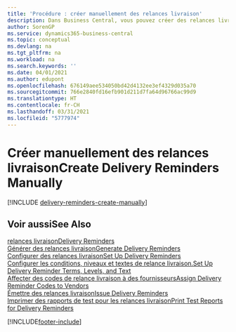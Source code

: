 ```yaml
---
title: 'Procédure : créer manuellement des relances livraison'
description: Dans Business Central, vous pouvez créer des relances livraison lorsqu'un achat n'a pas été envoyé comme prévu. Vous pouvez créer une relance livraison unique manuellement, ou vous pouvez générer des relances livraison pour toutes les livraisons échues.
author: SorenGP
ms.service: dynamics365-business-central
ms.topic: conceptual
ms.devlang: na
ms.tgt_pltfrm: na
ms.workload: na
ms.search.keywords: ''
ms.date: 04/01/2021
ms.author: edupont
ms.openlocfilehash: 676149aee534050bd42d4132ee3ef4329d035a70
ms.sourcegitcommit: 766e2840fd16efb901d211d7fa64d96766ac99d9
ms.translationtype: HT
ms.contentlocale: fr-CH
ms.lasthandoff: 03/31/2021
ms.locfileid: "5777974"
---
```

# <a name="create-delivery-reminders-manually"></a><span data-ttu-id="d90ae-104">Créer manuellement des relances livraison</span><span class="sxs-lookup"><span data-stu-id="d90ae-104">Create Delivery Reminders Manually</span></span>

[!INCLUDE [delivery-reminders-create-manually](../includes/ATCHDE/delivery-reminders-create-manually.md)]

## <a name="see-also"></a><span data-ttu-id="d90ae-105">Voir aussi</span><span class="sxs-lookup"><span data-stu-id="d90ae-105">See Also</span></span>

[<span data-ttu-id="d90ae-106">relances livraison</span><span class="sxs-lookup"><span data-stu-id="d90ae-106">Delivery Reminders</span></span>](delivery-reminders.md)  
[<span data-ttu-id="d90ae-107">Générer des relances livraison</span><span class="sxs-lookup"><span data-stu-id="d90ae-107">Generate Delivery Reminders</span></span>](how-to-generate-delivery-reminders.md)  
[<span data-ttu-id="d90ae-108">Configurer des relances livraison</span><span class="sxs-lookup"><span data-stu-id="d90ae-108">Set Up Delivery Reminders</span></span>](how-to-set-up-delivery-reminders.md)  
[<span data-ttu-id="d90ae-109">Configurer les conditions, niveaux et textes de relance livraison.</span><span class="sxs-lookup"><span data-stu-id="d90ae-109">Set Up Delivery Reminder Terms, Levels, and Text</span></span>](how-to-set-up-delivery-reminder-terms-levels-and-text.md)  
[<span data-ttu-id="d90ae-110">Affecter des codes de relance livraison à des fournisseurs</span><span class="sxs-lookup"><span data-stu-id="d90ae-110">Assign Delivery Reminder Codes to Vendors</span></span>](how-to-assign-delivery-reminder-codes-to-vendors.md)  
[<span data-ttu-id="d90ae-111">Émettre des relances livraison</span><span class="sxs-lookup"><span data-stu-id="d90ae-111">Issue Delivery Reminders</span></span>](how-to-issue-delivery-reminders.md)  
[<span data-ttu-id="d90ae-112">Imprimer des rapports de test pour les relances livraison</span><span class="sxs-lookup"><span data-stu-id="d90ae-112">Print Test Reports for Delivery Reminders</span></span>](how-to-print-test-reports-for-delivery-reminders.md)  


[!INCLUDE[footer-include](../../includes/footer-banner.md)]